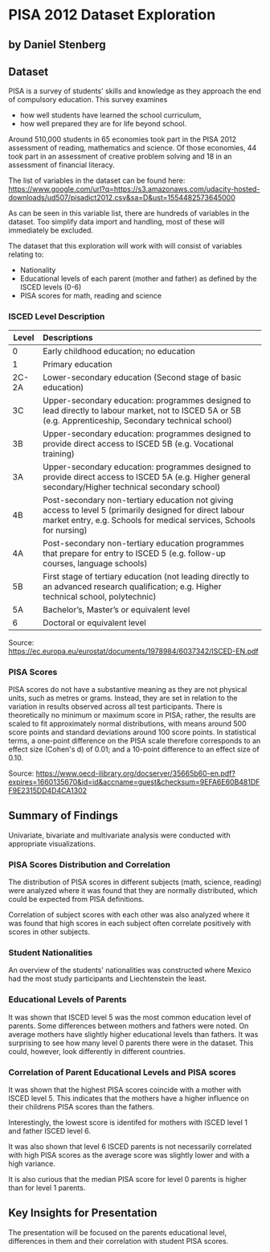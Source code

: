 # PISA 2012 Dataset Exploration
## by Daniel Stenberg

## Dataset

PISA is a survey of students' skills and knowledge as they approach the end of compulsory education. This survey examines

* how well students have learned the school curriculum,
* how well prepared they are for life beyond school.

Around 510,000 students in 65 economies took part in the PISA 2012 assessment of reading, mathematics and science. Of those economies, 44 took part in an assessment of creative problem solving and 18 in an assessment of financial literacy.

The list of variables in the dataset can be found here: https://www.google.com/url?q=https://s3.amazonaws.com/udacity-hosted-downloads/ud507/pisadict2012.csv&sa=D&ust=1554482573645000

As can be seen in this variable list, there are hundreds of variables in the dataset. Too simplify data import and handling, most of these will immediately be excluded.

The dataset that this exploration will work with will consist of variables relating to:

* Nationality
* Educational levels of each parent (mother and father) as defined by the ISCED levels (0-6)
* PISA scores for math, reading and science

### ISCED Level	Description
| Level | Descriptions |
| ---- | :---------------- |
| 0 | Early childhood education; no education |
| 1 | Primary education |
| 2C-2A | Lower-secondary education (Second stage of basic education) |
| 3C | Upper-secondary education: programmes designed to lead directly to labour market, not to ISCED 5A or 5B (e.g. Apprenticeship, Secondary technical school) |
| 3B | Upper-secondary education: programmes designed to provide direct access to ISCED 5B (e.g. Vocational training) |
| 3A | Upper-secondary education: programmes designed to provide direct access to ISCED 5A (e.g. Higher general secondary/Higher technical secondary school) |
| 4B | Post-secondary non-tertiary education not giving access to level 5 (primarily designed for direct labour market entry, e.g. Schools for medical services, Schools for nursing) |
| 4A | Post-secondary non-tertiary education programmes that prepare for entry to ISCED 5 (e.g. follow-up courses, language schools) |
| 5B | First stage of tertiary education (not leading directly to an advanced research qualification; e.g. Higher technical school, polytechnic) |
| 5A | Bachelor’s, Master’s or equivalent level |
| 6 | Doctoral or equivalent level |

Source: https://ec.europa.eu/eurostat/documents/1978984/6037342/ISCED-EN.pdf

### PISA Scores
PISA scores do not have a substantive meaning as they are not physical units, such as metres or grams. Instead, they are
set in relation to the variation in results observed across all test participants. There is theoretically no minimum or maximum
score in PISA; rather, the results are scaled to fit approximately normal distributions, with means around 500 score points and
standard deviations around 100 score points. In statistical terms, a one-point difference on the PISA scale therefore corresponds to an effect size (Cohen's d) of 0.01; and a 10-point difference to an effect size of 0.10.

Source: https://www.oecd-ilibrary.org/docserver/35665b60-en.pdf?expires=1660135670&id=id&accname=guest&checksum=9EFA6E60B481DFF9E2315DD4D4CA1302


## Summary of Findings

Univariate, bivariate and multivariate analysis were conducted with appropriate visualizations.

### PISA Scores Distribution and Correlation
The distribution of PISA scores in different subjects (math, science, reading) were analyzed where it was found that they are normally distributed, which could be expected from PISA definitions.

Correlation of subject scores with each other was also analyzed where it was found that high scores in each subject often correlate positively with scores in other subjects.

### Student Nationalities
An overview of the students' nationalities was constructed where Mexico had the most study participants and Liechtenstein the least.

### Educational Levels of Parents
It was shown that ISCED level 5 was the most common education level of parents. Some differences between mothers and fathers were noted. On average mothers have slightly higher educational levels than fathers. It was surprising to see how many level 0 parents there were in the dataset. This could, however, look differently in different countries.

### Correlation of Parent Educational Levels and PISA scores
It was shown that the highest PISA scores coincide with a mother with ISCED level 5. This indicates that the mothers have a higher influence on their childrens PISA scores than the fathers.

Interestingly, the lowest score is identifed for mothers with ISCED level 1 and father ISCED level 6.

It was also shown that level 6 ISCED parents is not necessarily correlated with high PISA scores as the average score was slightly lower and with a high variance.

It is also curious that the median PISA score for level 0 parents is higher than for level 1 parents.

## Key Insights for Presentation
The presentation will be focused on the parents educational level, differences in them and their correlation with student PISA scores.